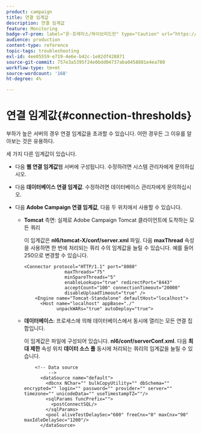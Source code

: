 ```yaml
---
product: campaign
title: 연결 임계값
description: 연결 임계값
feature: Monitoring
badge-v7-prem: label="온-프레미스/하이브리드만" type="Caution" url="https://experienceleague.adobe.com/docs/campaign-classic/using/installing-campaign-classic/architecture-and-hosting-models/hosting-models-lp/hosting-models.html?lang=ko" tooltip="온-프레미스 및 하이브리드 배포에만 적용"
audience: production
content-type: reference
topic-tags: troubleshooting
exl-id: 4ee05559-e719-4e6e-b42c-1e82df428871
source-git-commit: 757e3a5395f24e0bdd04737aba0458881e4ea780
workflow-type: tm+mt
source-wordcount: '168'
ht-degree: 4%

---
```


# 연결 임계값{#connection-thresholds}



부하가 높은 서버의 경우 연결 임계값을 초과할 수 있습니다. 어떤 경우든 그 이유를 알아보는 것은 유용하다.

세 가지 다른 임계값이 있습니다.

* 다음 **웹 연결 임계값**&#x200B;웹 서버에 구성됩니다. 수정하려면 시스템 관리자에게 문의하십시오.

* 다음 **데이터베이스 연결 임계값**. 수정하려면 데이터베이스 관리자에게 문의하십시오.

* 다음 **Adobe Campaign 연결 임계값**, 다음 두 위치에서 사용할 수 있습니다.

   * **Tomcat** 측면: 실제로 Adobe Campaign Tomcat 클라이언트에 도착하는 모든 쿼리

     이 임계값은 **nl6/tomcat-X/conf/server.xml** 파일. 다음 **maxThread** 속성을 사용하면 한 번에 처리되는 쿼리 수의 임계값을 늘릴 수 있습니다. 예를 들어 250으로 변경할 수 있습니다.

     ```
     <Connector protocol="HTTP/1.1" port="8080"
                    maxThreads="75"
                    minSpareThreads="5"
                    enableLookups="true" redirectPort="8443"
                    acceptCount="100" connectionTimeout="20000"
                    disableUploadTimeout="true" />
         <Engine name="Tomcat-Standalone" defaultHost="localhost">
           <Host name="localhost" appBase="./"
                 unpackWARs="true" autoDeploy="true">
     ```

   * **데이터베이스**: 프로세스에 의해 데이터베이스에서 동시에 열리는 모든 연결 집합입니다.

     이 임계값은 파일에 구성되어 있습니다. **nl6/conf/serverConf.xml**. 다음 **최대 제한** 속성 위치 **데이터 소스 풀** 동시에 처리되는 쿼리의 임계값을 늘릴 수 있습니다.

     ```
         <!-- Data source
              -->
           <dataSource name="default">
             <dbcnx NChar="" bulkCopyUtility="" dbSchema="" encrypted="" login="" password="" provider="" server="" timezone="" unicodeData="" useTimestampTZ=""/>
             <sqlParams funcPrefix="">
               <postConnectSQL/>
             </sqlParams>
             <pool aliveTestDelaySec="600" freeCnx="0" maxCnx="90" maxIdleDelaySec="1200"/>
           </dataSource>
     ```
